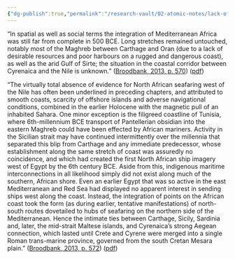```yaml
---
{"dg-publish":true,"permalink":"/research-vault/02-atomic-notes/lack-of-resources-poor-harbors-and-treacherous-navigation-limited-the-growth-of-maritime-ties-to-north-africa-west-of-the-nile/"}
---
```


“In spatial as well as social terms the integration of Mediterranean Africa was still far from complete in 500 BCE. Long stretches remained untouched, notably most of the Maghreb between Carthage and Oran (due to a lack of desirable resources and poor harbours on a rugged and dangerous coast), as well as the arid Gulf of Sirte; the situation in the coastal corridor between Cyrenaica and the Nile is unknown.” ([Broodbank, 2013, p. 570](zotero://select/library/items/IR54JIQG)) ([pdf](zotero://open-pdf/library/items/85K7BT2G?page=536&annotation=HUM7JQW3))

“The virtually total absence of evidence for North African seafaring west of the Nile has often been underlined in preceding chapters, and attributed to smooth coasts, scarcity of offshore islands and adverse navigational conditions, combined in the earlier Holocene with the magnetic pull of an inhabited Sahara. One minor exception is the filigreed coastline of Tunisia, where 6th-millennium BCE transport of Pantellerian obsidian into the eastern Maghreb could have been effected by African mariners. Activity in the Sicilian strait may have continued intermittently over the millennia that separated this blip from Carthage and any immediate predecessor, whose establishment along the same stretch of coast was assuredly no coincidence, and which had created the first North African ship imagery west of Egypt by the 6th century BCE. Aside from this, indigenous maritime interconnections in all likelihood simply did not exist along much of the southern, African shore. Even an earlier Egypt that was so active in the east Mediterranean and Red Sea had displayed no apparent interest in sending ships west along the coast. Instead, the integration of points on the African coast took the form (as during earlier, tentative manifestations) of north-south routes dovetailed to hubs of seafaring on the northern side of the Mediterranean. Hence the intimate ties between Carthage, Sicily, Sardinia and, later, the mid-strait Maltese islands, and Cyrenaica’s strong Aegean connection, which lasted until Crete and Cyrene were merged into a single Roman trans-marine province, governed from the south Cretan Mesara plain.” ([Broodbank, 2013, p. 572](zotero://select/library/items/IR54JIQG)) ([pdf](zotero://open-pdf/library/items/85K7BT2G?page=538&annotation=FIXCVAF9))